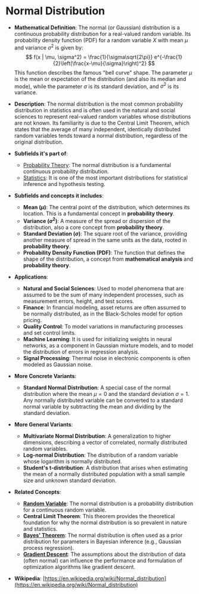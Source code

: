 # Normal Distribution

- **Mathematical Definition**: The normal (or Gaussian) distribution is a continuous probability distribution for a real-valued random variable. Its probability density function (PDF) for a random variable $X$ with mean $\mu$ and variance $\sigma^2$ is given by:
$$ f(x | \mu, \sigma^2) = \frac{1}{\sigma\sqrt{2\pi}} e^{-\frac{1}{2}\left(\frac{x-\mu}{\sigma}\right)^2} $$
  This function describes the famous "bell curve" shape. The parameter $\mu$ is the mean or expectation of the distribution (and also its median and mode), while the parameter $\sigma$ is its standard deviation, and $\sigma^2$ is its variance.

- **Description**: The normal distribution is the most common probability distribution in statistics and is often used in the natural and social sciences to represent real-valued random variables whose distributions are not known. Its familiarity is due to the Central Limit Theorem, which states that the average of many independent, identically distributed random variables tends toward a normal distribution, regardless of the original distribution.

- **Subfields it's part of**:
    - [Probability Theory](https://en.wikipedia.org/wiki/Probability_theory): The normal distribution is a fundamental continuous probability distribution.
    - [Statistics](https://en.wikipedia.org/wiki/Statistics): It is one of the most important distributions for statistical inference and hypothesis testing.

- **Subfields and concepts it includes**:
    - **Mean ($\mu$)**: The central point of the distribution, which determines its location. This is a fundamental concept in **probability theory**.
    - **Variance ($\sigma^2$)**: A measure of the spread or dispersion of the distribution, also a core concept from **probability theory**.
    - **Standard Deviation ($\sigma$)**: The square root of the variance, providing another measure of spread in the same units as the data, rooted in **probability theory**.
    - **Probability Density Function (PDF)**: The function that defines the shape of the distribution, a concept from **mathematical analysis** and **probability theory**.

- **Applications**:
    - **Natural and Social Sciences**: Used to model phenomena that are assumed to be the sum of many independent processes, such as measurement errors, height, and test scores.
    - **Finance**: In financial modeling, asset returns are often assumed to be normally distributed, as in the Black-Scholes model for option pricing.
    - **Quality Control**: To model variations in manufacturing processes and set control limits.
    - **Machine Learning**: It is used for initializing weights in neural networks, as a component in Gaussian mixture models, and to model the distribution of errors in regression analysis.
    - **Signal Processing**: Thermal noise in electronic components is often modeled as Gaussian noise.

- **More Concrete Variants**:
    - **Standard Normal Distribution**: A special case of the normal distribution where the mean $\mu=0$ and the standard deviation $\sigma=1$. Any normally distributed variable can be converted to a standard normal variable by subtracting the mean and dividing by the standard deviation.

- **More General Variants**:
    - **Multivariate Normal Distribution**: A generalization to higher dimensions, describing a vector of correlated, normally distributed random variables.
    - **Log-normal Distribution**: The distribution of a random variable whose logarithm is normally distributed.
    - **Student's t-distribution**: A distribution that arises when estimating the mean of a normally distributed population with a small sample size and unknown standard deviation.

- **Related Concepts**:
    - **[Random Variable](./random_variable.md)**: The normal distribution is a probability distribution for a continuous random variable.
    - **Central Limit Theorem**: This theorem provides the theoretical foundation for why the normal distribution is so prevalent in nature and statistics.
    - **[Bayes' Theorem](./bayes_theorem.md)**: The normal distribution is often used as a prior distribution for parameters in Bayesian inference (e.g., Gaussian process regression).
    - **[Gradient Descent](../../../computer_science/machine_learning/gradient_descent.md)**: The assumptions about the distribution of data (often normal) can influence the performance and formulation of optimization algorithms like gradient descent.

- **Wikipedia**: [https://en.wikipedia.org/wiki/Normal_distribution](https://en.wikipedia.org/wiki/Normal_distribution)
